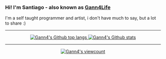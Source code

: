 ### Hi! I'm Santiago - also known as [Gann4Life](http://gann4life.ga/about)

I'm a self taught programmer and artist, i don't have much to say, but a lot to share :)

---

<div style="text-align: center">
    <a href="#">
        <img src="https://github-readme-stats.vercel.app/api/top-langs/?username=gann4&layout=compact&theme=tokyonight&hide=c,tcl,c%2B%2B,shaderlab,glsl,hlsl,classic%20asp,xslt,hack&count_private=true&hide_border=true&langs_count=10" alt="Gann4's Github top langs">
    </a>
    <a href="#">
        <img src="https://github-readme-stats.vercel.app/api?username=gann4&theme=tokyonight&hide_border=true" alt="Gann4's Github stats">
    </a>
</div>

---

<div style="display: flex; text-align: center; justify-content: center">
    <a href="#">
        <img src="https://komarev.com/ghpvc/?username=gann4&color=blue" alt="Gann4's viewcount">
    </a>
</div>

<!-- ![](https://komarev.com/ghpvc/?username=gann4&color=blue) -->